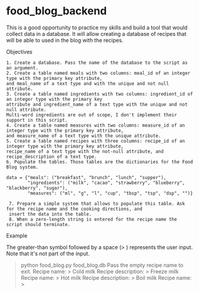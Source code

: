 # food_blog_backend

This is a good opportunity to practice my skills and build a tool that would collect data in a database. It will allow creating a database of recipes that will be able to used in the blog with the recipes. 


Objectives

    1. Create a database. Pass the name of the database to the script as an argument.
    2. Create a table named meals with two columns: meal_id of an integer type with the primary key attribute,
    and meal_name of a text type and with the unique and not null attribute.
    3. Create a table named ingredients with two columns: ingredient_id of an integer type with the primary key
    attribute and ingredient_name of a text type with the unique and not null attribute. 
    Multi-word ingredients are out of scope, I don't implement their support in this script.
    4. Create a table named measures with two columns: measure_id of an integer type with the primary key attribute,
    and measure_name of a text type with the unique attribute.
    5. Create a table named recipes with three columns: recipe_id of an integer type with the primary key attribute,
    recipe_name of a text type with the not-null attribute, and recipe_description of a text type.
    6. Populate the tables. Those tables are the dictionaries for the Food Blog system.

    data = {"meals": ("breakfast", "brunch", "lunch", "supper"),
            "ingredients": ("milk", "cacao", "strawberry", "blueberry", "blackberry", "sugar"),
            "measures": ("ml", "g", "l", "cup", "tbsp", "tsp", "dsp", "")}
     
     7. Prepare a simple system that allows to populate this table. Ask for the recipe name and the cooking directions, and
     insert the data into the table.
     8. When a zero-length string is entered for the recipe name the script should terminate.

   
   
Example

The greater-than symbol followed by a space (> ) represents the user input. Note that it's not part of the input.

> python food_blog.py food_blog.db
Pass the empty recipe name to exit.
Recipe name: > Cold milk
Recipe description: > Freeze milk
Recipe name: > Hot milk
Recipe description: > Boil milk
Recipe name: >

